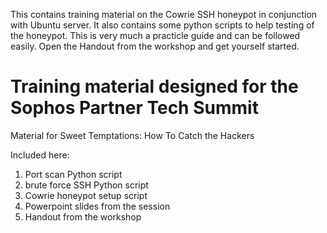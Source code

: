 This contains training material on the Cowrie SSH honeypot in conjunction with Ubuntu server.  It also contains some python scripts to help testing of the honeypot.  This is very much a practicle guide and can be followed easily.  Open the Handout from the workshop and get yourself started. 

# Training material designed for the Sophos Partner Tech Summit
Material for Sweet Temptations: How To Catch the Hackers 


Included here:
1. Port scan Python script
2. brute force SSH Python script
3. Cowrie honeypot setup script
4. Powerpoint slides from the session
5. Handout from the workshop
